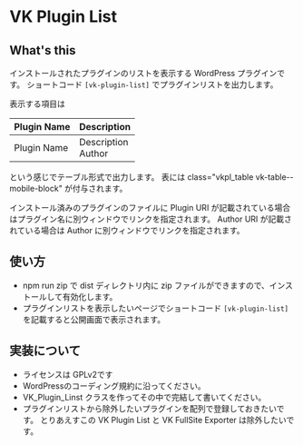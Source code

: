# VK Plugin List

## What's this

インストールされたプラグインのリストを表示する WordPress プラグインです。
ショートコード `[vk-plugin-list]` でプラグインリストを出力します。

表示する項目は

| Plugin Name | Description |
| ---- | ---- |
| Plugin Name | <div class="vkpl_description">Description</div><div class="vkpl_author">Author</div> |

という感じでテーブル形式で出力します。
表には class="vkpl_table vk-table--mobile-block" が付与されます。

インストール済みのプラグインのファイルに
Plugin URI が記載されている場合はプラグイン名に別ウィンドウでリンクを指定されます。
Author URI が記載されている場合は Author に別ウィンドウでリンクを指定されます。

## 使い方

* npm run zip で dist ディレクトリ内に zip ファイルができますので、インストールして有効化します。
* プラグインリストを表示したいページでショートコード `[vk-plugin-list]` を記載すると公開画面で表示されます。

## 実装について

* ライセンスは GPLv2です
* WordPressのコーディング規約に沿ってください。
* VK_Plugin_Linst クラスを作ってその中で完結して書いてください。
* プラグインリストから除外したいプラグインを配列で登録しておきたいです。
とりあえすこの VK Plugin List と VK FullSite Exporter は除外したいです。
